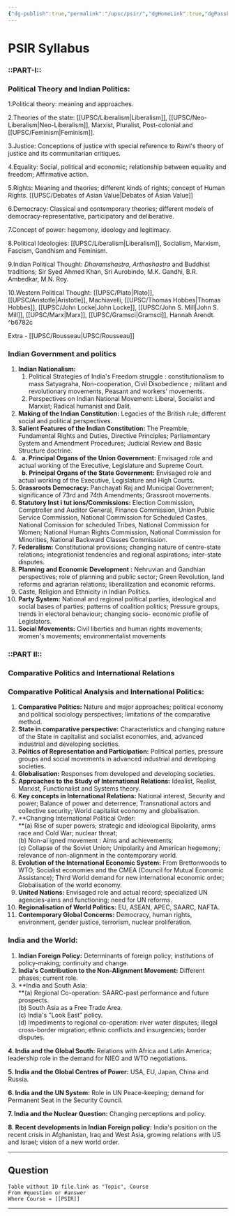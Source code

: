 ```yaml
---
{"dg-publish":true,"permalink":"/upsc/psir/","dgHomeLink":true,"dgPassFrontmatter":false}
---
```




# PSIR Syllabus 

### **::PART-I::**

### Political Theory and Indian Politics:

1.Political theory: meaning and approaches.

2.Theories of the state: [[UPSC/Liberalism|Liberalism]], [[UPSC/Neo-Liberalism|Neo-Liberalism]], Marxist, Pluralist, Post-colonial and [[UPSC/Feminism|Feminism]].

3.Justice: Conceptions of justice with special reference to Rawl's theory of justice and its communitarian critiques.

4.Equality: Social, political and economic; relationship between equality and freedom; Affirmative action.

5.Rights: Meaning and theories; different kinds of rights; concept of Human Rights. [[UPSC/Debates of Asian Value|Debates of Asian Value]]

6.Democracy: Classical and contemporary theories; different models of democracy-representative, participatory and deliberative. 

7.Concept of power: hegemony, ideology and legitimacy.

8.Political Ideologies: [[UPSC/Liberalism|Liberalism]], Socialism, Marxism, Fascism, Gandhism and Feminism.

9.Indian Political Thought: _Dharamshastra, Arthashastra_ and Buddhist traditions; Sir Syed Ahmed Khan, Sri Aurobindo, M.K. Gandhi, B.R. Ambedkar, M.N. Roy.

10.Western Political Thought: [[UPSC/Plato|Plato]], [[UPSC/Aristotle|Aristotle]], Machiavelli, [[UPSC/Thomas Hobbes|Thomas Hobbes]], [[UPSC/John Locke|John Locke]], [[UPSC/John S. Mill|John S. Mill]], [[UPSC/Marx|Marx]], [[UPSC/Gramsci|Gramsci]], Hannah Arendt. ^b6782c

Extra - [[UPSC/Rousseau|UPSC/Rousseau]] 
### **Indian Government and politics**

1.  **Indian Nationalism:** 
    1.  Political Strategies of India's Freedom struggle : constitutionalism to mass Satyagraha, Non-cooperation, Civil Disobedience ; militant and revolutionary movements, Peasant and workers' movements.
    2.  Perspectives on Indian National Movement: Liberal, Socialist and Marxist; Radical humanist and Dalit.
2.  **Making of the Indian Constitution:** Legacies of the British rule; different social and political perspectives.
3.  **Salient Features of the Indian Constitution:** The Preamble, Fundamental Rights and Duties, Directive Principles; Parliamentary System and Amendment Procedures; Judicial Review and Basic Structure doctrine.
4.    **a. Principal Organs of the Union Government:** Envisaged role and actual working of the Executive, Legislature and Supreme Court.  
      **b. Principal Organs of the State Government:** Envisaged role and actual working of the Executive, Legislature and High Courts.
5.  **Grassroots Democracy:** Panchayati Raj and Municipal Government; significance of 73rd and 74th Amendments; Grassroot movements.
6.  **Statutory Inst i tut ions/Commissions:** Election Commission, Comptroller and Auditor General, Finance Commission, Union Public Service Commission, National Commission for Scheduled Castes, National Comission  for scheduled Tribes, National Commission for Women; National Human Rights Commission, National Commission for Minorities, National Backward Classes Commission.
7.  **Federalism:** Constitutional provisions; changing nature of centre-state relations; integrationist tendencies and regional aspirations; inter-state disputes.
8.  **Planning and Economic Development :** Nehruvian and Gandhian perspectives; role of planning and public sector; Green Revolution, land reforms and agrarian relations; liberalilzation and economic reforms.
9.  Caste, Religion and Ethnicity in Indian Politics.
10.  **Party System:** National and regional political parties, ideological and social bases of parties; patterns of coalition politics; Pressure groups, trends in electoral behaviour; changing socio- economic profile of Legislators.
11.  **Social Movements:** Civil liberties and human rights movements; women's movements; environmentalist movements

### **::PART II::**

### **Comparative Politics and International Relations**

### **Comparative Political Analysis and International Politics:**

1.  **Comparative Politics:** Nature and major approaches; political economy and political sociology perspectives; limitations of the comparative method.
2.  **State in comparative perspective:** Characteristics and changing nature of the State in capitalist and socialist economies, and, advanced industrial and developing societies.
3.  **Politics of Representation and Participation:** Political parties, pressure groups and social movements in advanced industrial and developing societies.
4.  **Globalisation:** Responses from developed and developing societies.
5.  **Approaches to the Study of International Relations:** Idealist, Realist, Marxist, Functionalist and Systems theory.
6.  **Key concepts in International Relations:** National interest, Security and power; Balance of power and deterrence; Transnational actors and collective security; World capitalist economy and globalisation.
7.  **Changing International Political Order:  
    **(a) Rise of super powers; strategic and ideological Bipolarity, arms race and Cold War; nuclear threat;  
    (b) Non-al igned movement : Aims and achievements;  
    (c) Collapse of the Soviet Union; Unipolarity and American hegemony; relevance of non-alignment in the contemporary world.
8.  **Evolution of the International Economic System:** From Brettonwoods to WTO; Socialist economies and the CMEA (Council for Mutual Economic Assistance); Third World demand for new international economic order; Globalisation of the world economy.
9.  **United Nations:** Envisaged role and actual record; specialized UN agencies-aims and functioning; need for UN reforms.
10.  **Regionalisation of World Politics:** EU, ASEAN, APEC, SAARC, NAFTA.
11.  **Contemporary Global Concerns:** Democracy, human rights, environment, gender justice, terrorism, nuclear proliferation.

### **India and the World:**

1.  **Indian Foreign Policy:** Determinants of foreign policy; institutions of policy-making; continuity and change.
2.  **India's Contribution to the Non-Alignment Movement:** Different phases; current role.
3.  **India and South Asia:  
    **(a) Regional Co-operation: SAARC-past performance and future prospects.  
    (b) South Asia as a Free Trade Area.  
    (c) India's "Look East" policy.  
    (d) Impediments to regional co-operation: river water disputes; illegal cross-border migration; ethnic conflicts and insurgencies; border disputes.

**4. India and the Global South:** Relations with Africa and Latin America; leadership role in the demand for NIEO and WTO negotiations.

**5. India and the Global Centres of Power:** USA, EU, Japan, China and Russia.

**6. India and the UN System:** Role in UN Peace-keeping; demand for Permanent Seat in the Security Council.

**7. India and the Nuclear Question:** Changing perceptions and policy.

**8. Recent developments in Indian Foreign policy:** India's position on the recent crisis in Afghanistan, Iraq and West Asia, growing relations with US and Israel; vision of a new world order.

***
## Question

```dataview
Table without ID file.link as "Topic", Course 
From #question or #answer 
Where Course = [[PSIR]]
```

---
